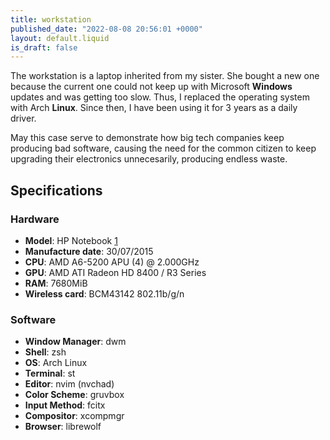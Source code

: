 ```yaml
---
title: workstation
published_date: "2022-08-08 20:56:01 +0000"
layout: default.liquid
is_draft: false
---
```


The workstation is a laptop inherited from my sister. She bought a new one because the current one could not keep up with Microsoft **Windows** updates and was getting too slow. Thus, I replaced the operating system with Arch **Linux**. Since then, I have been using it for 3 years as a daily driver. 

May this case serve to demonstrate how big tech companies keep producing bad software, causing the need for the common citizen to keep upgrading their electronics unnecesarily, producing endless waste.

## Specifications

### Hardware

- **Model**: HP Notebook [1](https://support.hp.com/us-en/product/hp-15-af100-notebook-pc-series/8543365/model/9243070/document/c04951628)
- **Manufacture date**: 30/07/2015
- **CPU**: AMD A6-5200 APU (4) @ 2.000GHz
- **GPU**: AMD ATI Radeon HD 8400 / R3 Series
- **RAM**: 7680MiB
- **Wireless card**: BCM43142 802.11b/g/n

### Software

- **Window Manager**: dwm
- **Shell**: zsh
- **OS**: Arch Linux
- **Terminal**: st
- **Editor**: nvim (nvchad)
- **Color Scheme**: gruvbox
- **Input Method**: fcitx
- **Compositor**: xcompmgr
- **Browser**: librewolf
